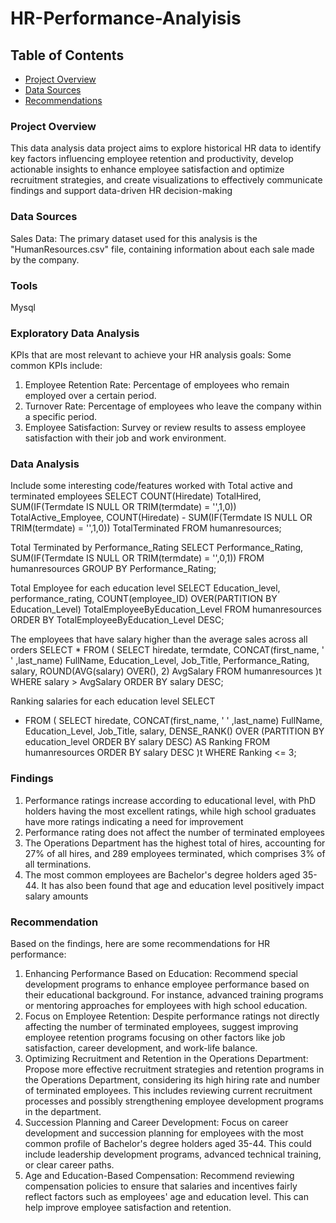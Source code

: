 # HR-Performance-Analyisis

## Table of Contents

- [Project Overview](Project-overview)
- [Data Sources](#data-sources)
- [Recommendations](Recommendations)

### Project Overview

This data analysis data project aims to explore historical HR data to identify key factors influencing employee retention and productivity, develop actionable insights to enhance employee satisfaction and optimize recruitment strategies, and create visualizations to effectively communicate findings and support data-driven HR decision-making


### Data Sources

Sales Data: The primary dataset used for this analysis is the "HumanResources.csv" file, containing information about each sale made by the company.

### Tools

Mysql

### Exploratory Data Analysis

KPIs that are most relevant to achieve your HR analysis goals:
Some common KPIs include:
1. Employee Retention Rate: Percentage of employees who remain employed over a certain period.
2. Turnover Rate: Percentage of employees who leave the company within a specific period.
3. Employee Satisfaction: Survey or review results to assess employee satisfaction with their job and work environment.
   

### Data Analysis

Include some interesting code/features worked with
Total active and terminated employees
SELECT
COUNT(Hiredate) TotalHired,
SUM(IF(Termdate IS NULL OR TRIM(termdate) = '',1,0)) TotalActive_Employee,
COUNT(Hiredate) - SUM(IF(Termdate IS NULL OR TRIM(termdate) = '',1,0)) TotalTerminated
FROM humanresources;

Total Terminated by Performance_Rating
SELECT
Performance_Rating,
SUM(IF(Termdate IS NULL OR TRIM(termdate) = '',0,1))
FROM humanresources
GROUP BY Performance_Rating;

Total Employee for each education level
SELECT
Education_level,
performance_rating,
COUNT(employee_ID) OVER(PARTITION BY Education_Level) TotalEmployeeByEducation_Level
FROM humanresources
ORDER BY TotalEmployeeByEducation_Level DESC;

The employees that have salary higher than the average sales across all orders
SELECT
*
FROM (
SELECT
	hiredate,
    termdate,
    CONCAT(first_name, ' ' ,last_name) FullName,
    Education_Level,
    Job_Title,
    Performance_Rating,
    salary,
	ROUND(AVG(salary) OVER(), 2) AvgSalary
FROM humanresources
)t 
WHERE salary > AvgSalary 
ORDER BY salary DESC;

Ranking salaries for each education level
SELECT
* FROM (
SELECT
	hiredate,
    CONCAT(first_name, ' ' ,last_name) FullName,
    Education_Level,
    Job_Title,
	salary,
DENSE_RANK() OVER (PARTITION BY education_level ORDER BY salary DESC) AS Ranking
FROM humanresources
ORDER BY salary DESC
)t
WHERE Ranking <= 3;

### Findings
1. Performance ratings increase according to educational level, with PhD holders having the most excellent ratings, while high school graduates have more ratings indicating a need for improvement
2. Performance rating does not affect the number of terminated employees
3. The Operations Department has the highest total of hires, accounting for 27% of all hires, and 289 employees terminated, which comprises 3% of all terminations.
4. The most common employees are Bachelor's degree holders aged 35-44. It has also been found that age and education level positively impact salary amounts


### Recommendation
Based on the findings, here are some recommendations for HR performance:

1. Enhancing Performance Based on Education: Recommend special development programs to enhance employee performance based on their educational background. For instance, advanced training programs or mentoring approaches for employees with high school education.
2. Focus on Employee Retention: Despite performance ratings not directly affecting the number of terminated employees, suggest improving employee retention programs focusing on other factors like job satisfaction, career development, and work-life balance.
3. Optimizing Recruitment and Retention in the Operations Department: Propose more effective recruitment strategies and retention programs in the Operations Department, considering its high hiring rate and number of terminated employees. This includes reviewing current recruitment processes and possibly strengthening employee development programs in the department.
4. Succession Planning and Career Development: Focus on career development and succession planning for employees with the most common profile of Bachelor's degree holders aged 35-44. This could include leadership development programs, advanced technical training, or clear career paths.
5. Age and Education-Based Compensation: Recommend reviewing compensation policies to ensure that salaries and incentives fairly reflect factors such as employees' age and education level. This can help improve employee satisfaction and retention.
